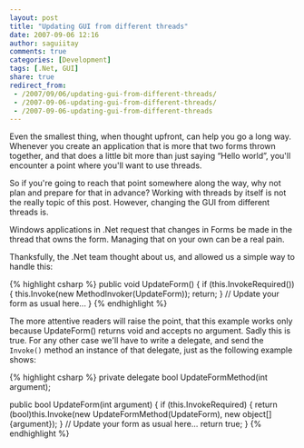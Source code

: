 ```yaml
---
layout: post
title: "Updating GUI from different threads"
date: 2007-09-06 12:16
author: saguiitay
comments: true
categories: [Development]
tags: [.Net, GUI]
share: true
redirect_from:
 - /2007/09/06/updating-gui-from-different-threads/
 - /2007-09-06-updating-gui-from-different-threads/
 - /2007-09-06-updating-gui-from-different-threads
---
```

Even the smallest thing, when thought upfront, can help you go a long way. 
Whenever you create an application that is more that two forms thrown together, 
and that does a little bit more than just saying “Hello world”, you'll encounter a 
point where you'll want to use threads. 

So if you're going to reach that point somewhere along the way, why not plan and prepare for that in advance? 
Working with threads by itself is not the really topic of this post. 
However, changing the GUI from different threads is. 

Windows applications in .Net request that changes in Forms be made in the thread that owns the form. 
Managing that on your own can be a real pain. 

Thanksfully, the .Net team thought about us, and allowed us a simple way to handle this:

{% highlight csharp %}
public void UpdateForm()
{
    if (this.InvokeRequired())
    {
        this.Invoke(new MethodInvoker(UpdateForm));
        return;
    }
    // Update your form as usual here...
}
{% endhighlight %}

The more attentive readers will raise the point, that this example works only because UpdateForm() returns void and accepts no argument. 
Sadly this is true. For any other case we'll have to write a delegate, and send the `Invoke()` method an instance of that delegate, 
just as the following example shows:

{% highlight csharp %}
private delegate bool UpdateFormMethod(int argument);

public bool UpdateForm(int argument)
{
    if (this.InvokeRequired)
    {
        return (bool)this.Invoke(new UpdateFormMethod(UpdateForm),
            new object[] {argument});
    }
    // Update your form as usual here...
    return true;
}
{% endhighlight %}
